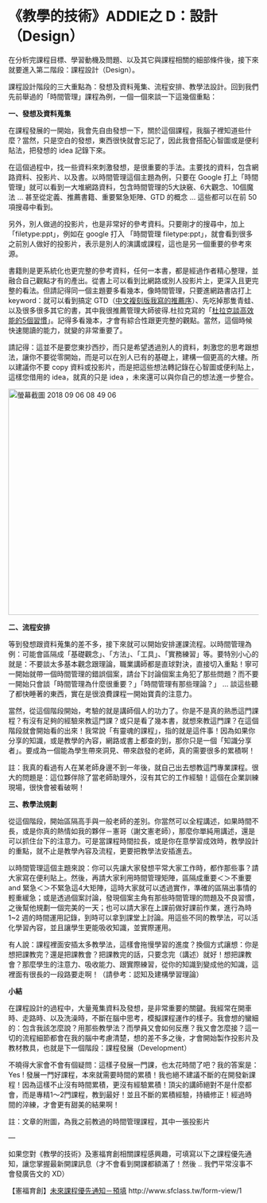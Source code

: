 # 《教學的技術》ADDIE之 D：設計 （Design） 

<p>在分析完課程目標、學習動機及問題、以及其它與課程相關的細部條件後，接下來就要進入第二階段：課程設計（Design）。</p>
<p>課程設計階段的三大重點為：發想及資料蒐集、流程安排、教學法設計。回到我們先前舉過的「時間管理」課程為例，一個一個來談一下這幾個重點：</p>
<p><strong>一、發想及資料蒐集</strong></p>
<p>在課程發展的一開始，我會先自由發想一下，關於這個課程，我腦子裡知道些什麼？當然，只是空白的發想，東西很快就會忘記了，因此我會搭配心智圖或是便利貼法，把發想的 idea 記錄下來。</p>
<p>在這個過程中，找一些資料來刺激發想，是很重要的手法。主要找的資料，包含網路資料、投影片、以及書。以時間管理這個主題為例，只要在 Google 打上「時間管理」就可以看到一大堆網路資料，包含時間管理的5大訣竅、6大觀念、10個魔法 … 甚至從定義、推薦書籍、重要緊急矩陣、GTD 的概念 … 這些都可以在前 50 項搜尋中看到。</p>
<p>另外，別人做過的投影片，也是非常好的參考資料。只要剛才的搜尋中，加上「filetype:ppt」，例如在 google 打入 「時間管理 filetype:ppt」，就會看到很多之前別人做好的投影片，表示是別人的演講或課程，這也是另一個重要的參考來源。</p>
<p>書籍則是更系統化也更完整的參考資料，任何一本書，都是經過作者精心整理，並融合自己觀點才有的產出。從書上可以看到比網路或別人投影片上，更深入且更完整的看法。但請記得同一個主題要多看幾本，像時間管理，只要進網路書店打上 keyword：就可以看到搞定 GTD（<a href="https://afu.tw/93">中文複刻版我寫的推薦序</a>）、先吃掉那隻青蛙、以及很多很多其它的書，其中我很推薦管理大師彼得.杜拉克寫的「<a href="https://afu.tw/156">杜拉克談高效能的5個習慣</a>」。記得多看幾本，才會有綜合性跟更完整的觀點。當然，這個時候快速閱讀的能力，就變的非常重要了。</p>
<p>請記得：這並不是要您東抄西抄，而只是希望透過別人的資料，刺激您的思考跟想法，讓你不要從零開始，而是可以在別人已有的基礎上，建構一個更高的大樓。所以建議你不要 copy 資料或投影片，而是把這些想法轉記錄在心智圖或便利貼上，這樣您借用的 idea，就真的只是 idea ，未來還可以與你自己的想法進一步整合。</p>
<p><img alt="螢幕截圖 2018 09 06 08 49 06" border="0" height="455" src="https://afu.tw/wp-content/uploads/2018/09/螢幕截圖-2018-09-06-08.49.06.jpg" title="螢幕截圖 2018-09-06 08.49.06.jpg" width="599"/></p>
<p><strong>二、流程安排</strong></p>
<p>等到發想跟資料蒐集的差不多，接下來就可以開始安排運課流程。以時間管理為例：可能會區隔成「基礎觀念」、「方法」、「工具」、「實務練習」等。要特別小心的就是：不要談太多基本觀念跟理論，職業講師都是直球對決，直接切入重點！寧可一開始就帶一個時間管理的錯誤個案，請台下討論個案主角犯了那些問題？而不要一開始只會談「時間管理為什麼很重要？」「時間管理有那些理論？」 … 談這些聽了都快睡著的東西，實在是很浪費課程一開始寶貴的注意力。</p>
<p>當然，從這個階段開始，考驗的就是講師個人的功力了。你是不是真的熟悉這門課程？有沒有足夠的經驗來教這門課？或只是看了幾本書，就想來教這門課？在這個階段就會開始看的出來！我常說「有靈魂的課程」，指的就是這件事！因為如果你分享的知識，或是教學的內容，網路或書上都查的到，那你只是一個「知識分享者」。要成為一個能為學生帶來洞見、帶來啟發的老師，真的需要很多的累積啊！</p>
<p>註：我真的看過有人在某老師身邊不到一年後，就自己出去想教這門專業課程。很大的問題是：這位夥伴除了當老師助理外，沒有其它的工作經驗！這個在企業訓練現場，很快會被看破啊！</p>
<p><strong>三、教學法規劃</strong></p>
<p>從這個階段，開始區隔高手與一般老師的差別。你當然可以全程講述，如果時間不長，或是你真的熱情如我的夥伴－憲哥（謝文憲老師），那麼你單純用講述，還是可以抓住台下的注意力。可是當課程時間拉長，或是你在意學習成效時，教學設計的重點，就不止是教學內容及流程，更要把教學法安插進去。</p>
<p>以時間管理這個主題來說：你可以先讓大家發想平常大家工作時，都作那些事？請大家寫在便利貼上。然後，再請大家利用時間管理矩陣，區隔成重要＜＞不重要 and 緊急＜＞不緊急這4大矩陣，這時大家就可以透過實作，準確的區隔出事情的輕重緩急；或是透過個案討論，發現個案主角有那些時間管理的問題及不良習慣，之後幫他規劃一個完美的一天；也可以請大家在上課前做好課前作業，進行為時 1~2 週的時間運用記錄，到時可以拿到課堂上討論。用這些不同的教學法，可以活化學習內容，並且讓學生更能吸收知識，並實際運用。</p>
<p>有人說：課程裡面安插太多教學法，這樣會拖慢學習的進度？換個方式讓想：你是想把課教完？還是把課教會？把課教完的話，只要念完（講述）就好！想把課教會？那麼學生的注意力、吸收能力、跟實際練習，從你的知識到變成他的知識，這裡面有很長的一段路要走啊！（請參考：認知及建構學習理論）</p>
<p><strong>小結</strong></p>
<p>在課程設計的過程中，大量蒐集資料及發想，是非常重要的關鍵。我經常在開車時、走路時、以及洗澡時，不斷在腦中思考，模擬課程運作的樣子。我會想的蠻細的：包含我該怎麼說？用那些教學法？而學員又會如何反應？我又會怎麼接？這一切的流程細節都會在我的腦中考慮清楚，想的差不多之後，才會開始製作投影片及教材教具，也就是下一個階段：課程發展（Development）</p>
<p>不曉得大家會不會有個疑問：這樣子發展一門課，也太花時間了吧？我的答案是：Yes ! 發展一門好課程，本來就需要時間的累積！我也絕不建議不斷的在開發新課程！因為這樣不止沒有時間累積，更沒有經驗累積！頂尖的講師絕對不是什麼都會，而是專精1～2門課程，教到最好！並且不斷的累積經驗，持續修正！經過時間的淬練，才會更有甜美的結果啊！</p>
<p>註：文章的附圖，為我之前教過的時間管理課程，其中一張投影片</p>
<p>—</p>
<p>如果您對《教學的技術》及憲福育創相關課程感興趣，可填寫以下之課程優先通知，讓您掌握最新開課訊息（才不會看到開課都額滿了！然後 .. 我們平常沒事不會發廣告文的 XD）</p>
<p>【憲福育創】<a href="http://www.sfclass.tw/form-view/1">未來課程優先通知－預填</a> http://www.sfclass.tw/form-view/1</p>